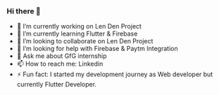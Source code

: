 ### Hi there 👋


- 🔭 I’m currently working on Len Den Project
- 🌱 I’m currently learning Flutter & Firebase
- 👯 I’m looking to collaborate on Len Den Project
- 🤔 I’m looking for help with Firebase & Paytm Integration
- 💬 Ask me about GfG internship
- 📫 How to reach me: Linkedin
- ⚡ Fun fact: I started my development journey as Web developer but currently Flutter Developer.
